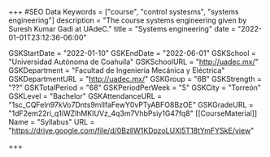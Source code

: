 +++
#SEO Data
Keywords = ["course", "control systesms", "systems engineering"]
description = "The course systems engineering given by Suresh Kumar Gadi at UAdeC."
title = "Systems engineering"
date = "2022-01-01T23:12:36-06:00"

GSKStartDate = "2022-01-10"
GSKEndDate = "2022-06-01"
GSKSchool = "Universidad Autónoma de Coahuila"
GSKSchoolURL = "http://uadec.mx/"
GSKDepartment = "Facultad de Ingeniería Mecánica y Eléctrica"
GSKDepartmentURL = "http://uadec.mx/"
GSKGroup = "6B"
GSKStrength = "??"
GSKTotalPeriod = "68"
GSKPeriodPerWeek = "5"
GSKCity = "Torreón"
GSKLevel = "Bachelor"
GSKAttendanceURL = "1sc_CQFeln97kVo7Dnts9mlIfaFewY0vPTyABFO8BzOE"
GSKGradeURL = "1dF2em22ri_q1iWZlhMKIUVz_4q3m7VhbPsiy1G47fq8"
[[CourseMaterial]]
    Name = "Syllabus"
    URL = "https://drive.google.com/file/d/0BzllW1KDpzoLUXl5T18tYmFYSkE/view"

+++